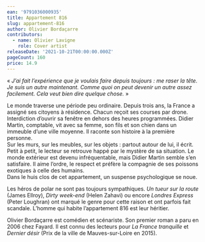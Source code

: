 ```yaml
---
ean: '9791036000935'
title: Appartement 816
slug: appartement-816
author: Olivier Bordaçarre
contributors:
  - name: Olivier Lavigne
    role: Cover artist
releaseDate: '2021-10-21T00:00:00.000Z'
pageCount: 160
price: 14.9
---
```


« *J’ai fait l’expérience que je voulais faire depuis toujours : me raser la tête. Je suis un autre
maintenant. Comme quoi on peut devenir un autre assez facilement. Cela veut bien dire
quelque chose.* »

Le monde traverse une période peu ordinaire. Depuis trois ans, la France a assigné ses
citoyens à résidence. Chacun reçoit ses courses par drone. Interdiction d’ouvrir sa fenêtre en
dehors des heures programmées. Didier Martin, comptable, vit avec sa femme, son fils et son
chien dans un immeuble d’une ville moyenne. Il raconte son histoire à la première personne.\
Sur les murs, sur les meubles, sur les objets : partout autour de lui, il écrit. Petit à petit, le
lecteur se retrouve happé par le mystère de sa situation. Le monde extérieur est devenu
infréquentable, mais Didier Martin semble s’en satisfaire. Il aime l’ordre, le respect et préfère
la compagnie de ses poissons exotiques à celle des humains.\
Dans le huis clos de cet appartement, un suspense psychologique se noue.

Les héros de polar ne sont pas toujours sympathiques. *Un tueur sur la route* (James Ellroy),
*Dirty week-end* (Helen Zahavi) ou encore *Londres Express* (Peter Loughran) ont marqué le
genre pour cette raison et ont parfois fait scandale. L’homme qui habite l’appartement 816 est
leur héritier.

Olivier Bordaçarre est comédien et scénariste. Son premier roman a paru en 2006 chez
Fayard. Il est connu des lecteurs pour *La France tranquille* et *Dernier désir* (Prix de la ville
de Mauves-sur-Loire en 2015).
